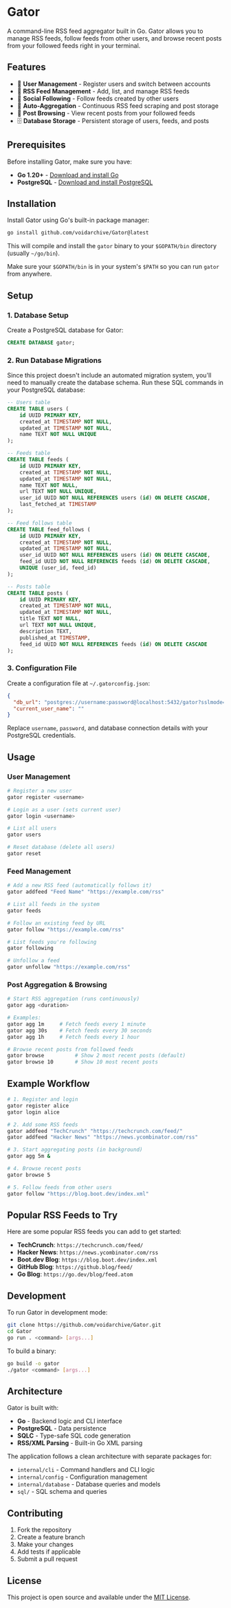 # Gator

A command-line RSS feed aggregator built in Go. Gator allows you to manage RSS feeds, follow feeds from other users, and browse recent posts from your followed feeds right in your terminal.

## Features

- 🔐 **User Management** - Register users and switch between accounts
- 📡 **RSS Feed Management** - Add, list, and manage RSS feeds
- 👥 **Social Following** - Follow feeds created by other users
- 🤖 **Auto-Aggregation** - Continuous RSS feed scraping and post storage
- 📰 **Post Browsing** - View recent posts from your followed feeds
- 🗄️ **Database Storage** - Persistent storage of users, feeds, and posts

## Prerequisites

Before installing Gator, make sure you have:

- **Go 1.20+** - [Download and install Go](https://golang.org/dl/)
- **PostgreSQL** - [Download and install PostgreSQL](https://www.postgresql.org/download/)

## Installation

Install Gator using Go's built-in package manager:

```bash
go install github.com/voidarchive/Gator@latest
```

This will compile and install the `gator` binary to your `$GOPATH/bin` directory (usually `~/go/bin`).

Make sure your `$GOPATH/bin` is in your system's `$PATH` so you can run `gator` from anywhere.

## Setup

### 1. Database Setup

Create a PostgreSQL database for Gator:

```sql
CREATE DATABASE gator;
```

### 2. Run Database Migrations

Since this project doesn't include an automated migration system, you'll need to manually create the database schema. Run these SQL commands in your PostgreSQL database:

```sql
-- Users table
CREATE TABLE users (
    id UUID PRIMARY KEY,
    created_at TIMESTAMP NOT NULL,
    updated_at TIMESTAMP NOT NULL,
    name TEXT NOT NULL UNIQUE
);

-- Feeds table
CREATE TABLE feeds (
    id UUID PRIMARY KEY,
    created_at TIMESTAMP NOT NULL,
    updated_at TIMESTAMP NOT NULL,
    name TEXT NOT NULL,
    url TEXT NOT NULL UNIQUE,
    user_id UUID NOT NULL REFERENCES users (id) ON DELETE CASCADE,
    last_fetched_at TIMESTAMP
);

-- Feed follows table
CREATE TABLE feed_follows (
    id UUID PRIMARY KEY,
    created_at TIMESTAMP NOT NULL,
    updated_at TIMESTAMP NOT NULL,
    user_id UUID NOT NULL REFERENCES users (id) ON DELETE CASCADE,
    feed_id UUID NOT NULL REFERENCES feeds (id) ON DELETE CASCADE,
    UNIQUE (user_id, feed_id)
);

-- Posts table
CREATE TABLE posts (
    id UUID PRIMARY KEY,
    created_at TIMESTAMP NOT NULL,
    updated_at TIMESTAMP NOT NULL,
    title TEXT NOT NULL,
    url TEXT NOT NULL UNIQUE,
    description TEXT,
    published_at TIMESTAMP,
    feed_id UUID NOT NULL REFERENCES feeds (id) ON DELETE CASCADE
);
```

### 3. Configuration File

Create a configuration file at `~/.gatorconfig.json`:

```json
{
  "db_url": "postgres://username:password@localhost:5432/gator?sslmode=disable",
  "current_user_name": ""
}
```

Replace `username`, `password`, and database connection details with your PostgreSQL credentials.

## Usage

### User Management

```bash
# Register a new user
gator register <username>

# Login as a user (sets current user)
gator login <username>

# List all users
gator users

# Reset database (delete all users)
gator reset
```

### Feed Management

```bash
# Add a new RSS feed (automatically follows it)
gator addfeed "Feed Name" "https://example.com/rss"

# List all feeds in the system
gator feeds

# Follow an existing feed by URL
gator follow "https://example.com/rss"

# List feeds you're following
gator following

# Unfollow a feed
gator unfollow "https://example.com/rss"
```

### Post Aggregation & Browsing

```bash
# Start RSS aggregation (runs continuously)
gator agg <duration>

# Examples:
gator agg 1m     # Fetch feeds every 1 minute
gator agg 30s    # Fetch feeds every 30 seconds
gator agg 1h     # Fetch feeds every 1 hour

# Browse recent posts from followed feeds
gator browse          # Show 2 most recent posts (default)
gator browse 10       # Show 10 most recent posts
```

## Example Workflow

```bash
# 1. Register and login
gator register alice
gator login alice

# 2. Add some RSS feeds
gator addfeed "TechCrunch" "https://techcrunch.com/feed/"
gator addfeed "Hacker News" "https://news.ycombinator.com/rss"

# 3. Start aggregating posts (in background)
gator agg 5m &

# 4. Browse recent posts
gator browse 5

# 5. Follow feeds from other users
gator follow "https://blog.boot.dev/index.xml"
```

## Popular RSS Feeds to Try

Here are some popular RSS feeds you can add to get started:

- **TechCrunch**: `https://techcrunch.com/feed/`
- **Hacker News**: `https://news.ycombinator.com/rss`
- **Boot.dev Blog**: `https://blog.boot.dev/index.xml`
- **GitHub Blog**: `https://github.blog/feed/`
- **Go Blog**: `https://go.dev/blog/feed.atom`

## Development

To run Gator in development mode:

```bash
git clone https://github.com/voidarchive/Gator.git
cd Gator
go run . <command> [args...]
```

To build a binary:

```bash
go build -o gator
./gator <command> [args...]
```

## Architecture

Gator is built with:

- **Go** - Backend logic and CLI interface
- **PostgreSQL** - Data persistence
- **SQLC** - Type-safe SQL code generation
- **RSS/XML Parsing** - Built-in Go XML parsing

The application follows a clean architecture with separate packages for:
- `internal/cli` - Command handlers and CLI logic
- `internal/config` - Configuration management
- `internal/database` - Database queries and models
- `sql/` - SQL schema and queries

## Contributing

1. Fork the repository
2. Create a feature branch
3. Make your changes
4. Add tests if applicable
5. Submit a pull request

## License

This project is open source and available under the [MIT License](LICENSE).
